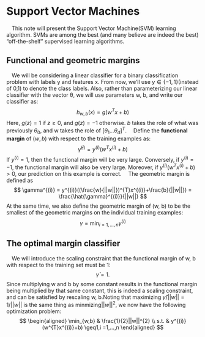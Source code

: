 # Support Vector Machines

&emsp;This note will present the Support Vector Machine(SVM) learning algorithm. SVMs are among the best (and many believe are indeed the best) “off-the-shelf” supervised learning algorithms.

## Functional and geometric margins
&emsp;We will be considering a linear classifier for a binary classification problem with labels y and features x. From now, we’ll use $y \in \{-1,1\}$(instead of 0,1) to denote the class labels. Also, rather than parameterizing our linear classifier with the vector θ, we will use parameters w, b, and write our classifier as:
$$
    h_{w,b}(x) = g(w^{T}x+b)
$$
Here, $g(z) = 1$ if $z\geq0$, and $g(z) = -1$ otherwise. $b$ takes the role of what was previously $\theta_{0}$, and w takes the role of $[θ_{1} . . . θ_{d}]^{T}$.
&emsp;Define the **functional margin** of $(w,b)$ with respect to the training examples as:
$$
    \hat{\gamma}^{(i)} = y^{(i)}(w^{T}x^{(i)}+b)
$$
If $y^{(i)} = 1$, then the functional margin will be very large. Conversely, if $y^{(i)} = -1$, the functional margin will also be very large. Moreover, if $y^{(i)}(w^{T}x^{(i)}+b) > 0$, our prediction on this example is correct.
&emsp;The geometric margin is defined as
$$
    \gamma^{(i)} = y^{(i)}((\frac{w}{||w||})^{T}x^{(i)}+\frac{b}{||w||}) = \frac{\hat{\gamma}^{(i)}}{||w||}
$$
At the same time, we also define the geometric margin of (w, b) to be the smallest of the geometric margins on the individual training examples:
$$
    \gamma = \min_{i=1,...,n}\gamma^{(i)}
$$

## The optimal margin classifier
&emsp;We will introduce the scaling constraint that the functional margin of w, b with respect to the training set must be 1:
$$
    \hat{\gamma}=1.
$$
Since multiplying w and b by some constant results in the functional margin being multiplied by that same constant, this is indeed a scaling constraint, and can be satisfied by rescaling w, b.Noting that maximizing $\hat{\gamma}/||w|| = 1/||w||$  is the same thing as minmizing$||w||^{2}$, we now have the following optimization problem:
$$
\begin{aligned}
    \min_{w,b} & \frac{1}{2}||w||^{2} \\
    s.t. & y^{(i)}(w^{T}x^{(i)}+b) \geq1,i =1,...,n
\end{aligned}
$$